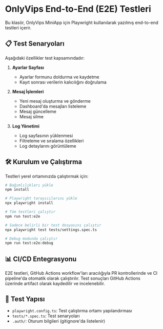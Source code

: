 # OnlyVips End-to-End (E2E) Testleri

Bu klasör, OnlyVips MiniApp için Playwright kullanılarak yazılmış end-to-end testleri içerir.

## 📋 Test Senaryoları

Aşağıdaki özellikler test kapsamındadır:

1. **Ayarlar Sayfası**
   - Ayarlar formunu doldurma ve kaydetme 
   - Kayıt sonrası verilerin kalıcılığını doğrulama

2. **Mesaj İşlemleri**
   - Yeni mesaj oluşturma ve gönderme
   - Dashboard'da mesajları listeleme
   - Mesaj güncelleme
   - Mesaj silme

3. **Log Yönetimi**
   - Log sayfasının yüklenmesi
   - Filtreleme ve sıralama özellikleri
   - Log detaylarını görüntüleme

## 🛠️ Kurulum ve Çalıştırma

Testleri yerel ortamınızda çalıştırmak için:

```bash
# Bağımlılıkları yükle
npm install

# Playwright tarayıcılarını yükle
npx playwright install

# Tüm testleri çalıştır
npm run test:e2e

# Sadece belirli bir test dosyasını çalıştır
npx playwright test tests/settings.spec.ts

# Debug modunda çalıştır
npm run test:e2e:debug
```

## 📊 CI/CD Entegrasyonu

E2E testleri, GitHub Actions workflow'ları aracılığıyla PR kontrollerinde ve CI pipeline'da otomatik olarak çalıştırılır. Test sonuçları GitHub Actions üzerinde artifact olarak kaydedilir ve incelenebilir.

## 🧪 Test Yapısı

- `playwright.config.ts`: Test çalıştırma ortamı yapılandırması
- `tests/*.spec.ts`: Test senaryoları
- `.auth/`: Oturum bilgileri (gitignore'da listelenir) 